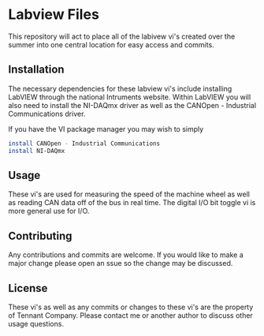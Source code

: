 # Labview Files

This repository will act to place all of the labivew vi's created over the summer into one central location for easy access and commits.

## Installation

The necessary dependencies for these labview vi's include installing LabVIEW through the national Intruments website. Within LabVIEW you will also need to install the NI-DAQmx driver as well as the CANOpen - Industrial Communications driver.

If you have the VI package manager you may wish to simply

```bash
install CANOpen - Industrial Communications
install NI-DAQmx
```

## Usage

These vi's are used for measuring the speed of the machine wheel as well as reading CAN data off of the bus in real time. The digital I/O bit toggle vi is more general use for I/O.

## Contributing

Any contributions and commits are welcome. If you would like to make a major change please open an ssue so the change may be discussed.

## License

These vi's as well as any commits or changes to these vi's are the property of Tennant Company. Please contact me or another author to discuss other usage questions.
